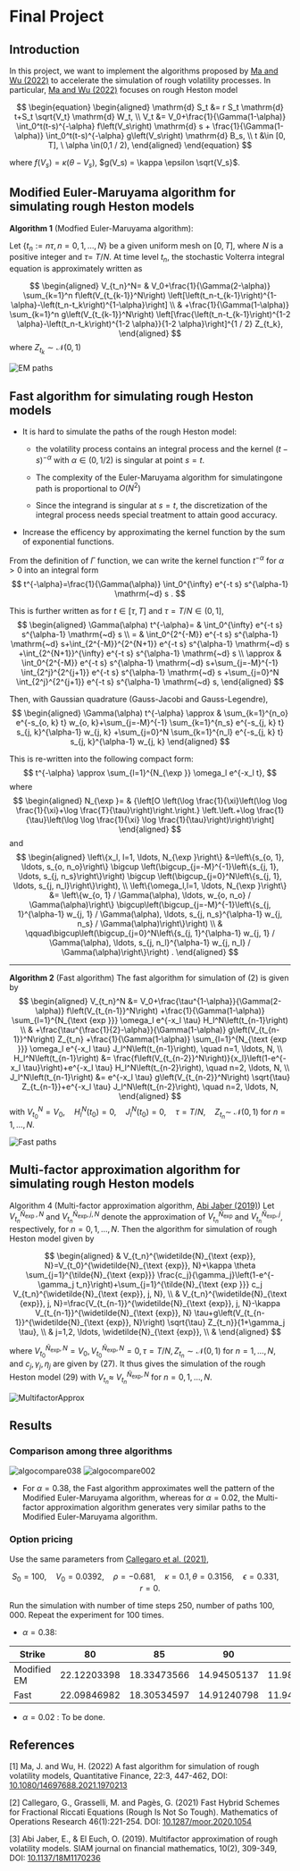 # Final Project

## Introduction

In this project, we want to implement the algorithms proposed by [Ma and Wu (2022)](#Ma2022) to accelerate the simulation of rough volatility processes. In particular, [Ma and Wu (2022)](#Ma2022) focuses on rough Heston model

$$
\begin{equation}
\begin{aligned}
\mathrm{d} S_t &= r S_t \mathrm{d} t+S_t \sqrt{V_t} \mathrm{d} W_t, \\
V_t &= V_0+\frac{1}{\Gamma(1-\alpha)} \int_0^t(t-s)^{-\alpha} f\left(V_s\right) \mathrm{d} s + \frac{1}{\Gamma(1-\alpha)} \int_0^t(t-s)^{-\alpha} g\left(V_s\right) \mathrm{d} B_s, \\
t &\in [0, T], \ \alpha \in(0,1 / 2),
\end{aligned}
\end{equation}
$$

where $f(V_s) = \kappa (\theta - V_s)$, $g(V_s) = \kappa \epsilon \sqrt{V_s}$.

## Modified Euler-Maruyama algorithm for simulating rough Heston models 

<!-- How to reduce the complexity? Avoid storing 


To this end, we start from the approximation of the kernel function by the sum of exponential functions. From the definition of $\Gamma$ function (see Olver et al. 2010), we can write the kernel function $t^{-\alpha}$ for $\alpha>0$ into an integral form
$$
t^{-\alpha}=\frac{1}{\Gamma(\alpha)} \int_0^{\infty} e^{-t s} s^{\alpha-1} \mathrm{~d} s .
$$

This is further written as for $t \in[\tau, T]$ and $\tau=T / N \in(0,1]$,
$$
\begin{aligned}
\Gamma(\alpha) t^{-\alpha}= & \int_0^{\infty} e^{-t s} s^{\alpha-1} \mathrm{~d} s \\
= & \int_0^{2^{-M}} e^{-t s} s^{\alpha-1} \mathrm{~d} s+\int_{2^{-M}}^{2^{N+1}} e^{-t s} s^{\alpha-1} \mathrm{~d} s \\
& +\int_{2^{N+1}}^{\infty} e^{-t s} s^{\alpha-1} \mathrm{~d} s \\
\approx & \int_0^{2^{-M}} e^{-t s} s^{\alpha-1} \mathrm{~d} s+\sum_{j=-M}^{-1} \int_{2^j}^{2^{j+1}} e^{-t s} s^{\alpha-1} \mathrm{~d} s \\
& +\sum_{j=0}^N \int_{2^j}^{2^{j+1}} e^{-t s} s^{\alpha-1} \mathrm{~d} s,
\end{aligned}
$$

--- -->

**Algorithm 1** (Modfied Euler-Maruyama algorithm): 

Let $\left\{t_n:=n \tau, n=0,1, \ldots, N\right\}$ be a given uniform mesh on $[0, T]$, where $N$ is a positive integer and $\tau=$ $T / N$. At time level $t_n$, the stochastic Volterra integral equation is approximately written as


$$
\begin{aligned}
V_{t_n}^N= & V_0+\frac{1}{\Gamma(2-\alpha)} \sum_{k=1}^n f\left(V_{t_{k-1}}^N\right) \left[\left(t_n-t_{k-1}\right)^{1-\alpha}-\left(t_n-t_k\right)^{1-\alpha}\right] \\
& +\frac{1}{\Gamma(1-\alpha)} \sum_{k=1}^n g\left(V_{t_{k-1}}^N\right) \left[\frac{\left(t_n-t_{k-1}\right)^{1-2 \alpha}-\left(t_n-t_k\right)^{1-2 \alpha}}{1-2 \alpha}\right]^{1 / 2} Z_{t_k},
\end{aligned}
$$
where $Z_{t_k} \sim \mathcal{N}(0,1)$

<img src="EM_paths.svg" alt="EM paths" width="linewidth"/>

## Fast algorithm for simulating rough Heston models 


- It is hard to simulate the paths of the rough Heston model:

    - the volatility process contains an integral process and the kernel $(t − s)^{- \alpha}$ with $\alpha \in (0, 1/2)$ is singular at point $s = t$. 
    
    - The complexity of the Euler-Maruyama algorithm for simulatingone path is proportional to $O(N^2)$ 

    - Since the integrand is singular at $s = t$, the discretization of the integral process needs special treatment to attain good accuracy. 
    
    
- Increase the efficency by approximating the kernel function by the sum of exponential functions. 



From the definition of $\Gamma$ function, we can write the kernel function $t^{-\alpha}$ for $\alpha>0$ into an integral form
$$
t^{-\alpha}=\frac{1}{\Gamma(\alpha)} \int_0^{\infty} e^{-t s} s^{\alpha-1} \mathrm{~d} s .
$$

This is further written as for $t \in[\tau, T]$ and $\tau=T / N \in(0,1]$,
$$
\begin{aligned}
\Gamma(\alpha) t^{-\alpha}= & \int_0^{\infty} e^{-t s} s^{\alpha-1} \mathrm{~d} s \\
= & \int_0^{2^{-M}} e^{-t s} s^{\alpha-1} \mathrm{~d} s+\int_{2^{-M}}^{2^{N+1}} e^{-t s} s^{\alpha-1} \mathrm{~d} s  +\int_{2^{N+1}}^{\infty} e^{-t s} s^{\alpha-1} \mathrm{~d} s \\
\approx & \int_0^{2^{-M}} e^{-t s} s^{\alpha-1} \mathrm{~d} s+\sum_{j=-M}^{-1} \int_{2^j}^{2^{j+1}} e^{-t s} s^{\alpha-1} \mathrm{~d} s +\sum_{j=0}^N \int_{2^j}^{2^{j+1}} e^{-t s} s^{\alpha-1} \mathrm{~d} s,
\end{aligned}
$$

Then, with Gaussian quadrature (Gauss-Jacobi and Gauss-Legendre),
$$
\begin{aligned}
\Gamma(\alpha) t^{-\alpha} \approx & \sum_{k=1}^{n_o} e^{-s_{o, k} t} w_{o, k}+\sum_{j=-M}^{-1} \sum_{k=1}^{n_s} e^{-s_{j, k} t} s_{j, k}^{\alpha-1} w_{j, k} +\sum_{j=0}^N \sum_{k=1}^{n_l} e^{-s_{j, k} t} s_{j, k}^{\alpha-1} w_{j, k}
\end{aligned}
$$

This is re-written into the following compact form:
$$
t^{-\alpha} \approx \sum_{l=1}^{N_{\exp }} \omega_l e^{-x_l t},
$$
where
$$
\begin{aligned}
N_{\exp }= & {\left[O \left(\log \frac{1}{\xi}\left(\log \log \frac{1}{\xi}+\log \frac{T}{\tau}\right)\right.\right.} \left.\left.+\log \frac{1}{\tau}\left(\log \log \frac{1}{\xi} \log \frac{1}{\tau}\right)\right)\right]
\end{aligned}
$$
and
$$
\begin{aligned}
\left\{x_l, l=1, \ldots, N_{\exp }\right\} &=\left\{s_{o, 1}, \ldots, s_{o, n_o}\right\} \bigcup  \left(\bigcup_{j=-M}^{-1}\left\{s_{j, 1}, \ldots, s_{j, n_s}\right\}\right) \bigcup  \left(\bigcup_{j=0}^N\left\{s_{j, 1}, \ldots, s_{j, n_l}\right\}\right), \\
\left\{\omega_l,l=1, \ldots, N_{\exp }\right\} &= \left\{w_{o, 1} / \Gamma(\alpha), \ldots, w_{o, n_o} / \Gamma(\alpha)\right\} \bigcup\left(\bigcup_{j=-M}^{-1}\left\{s_{j, 1}^{\alpha-1} w_{j, 1} / \Gamma(\alpha), \ldots, s_{j, n_s}^{\alpha-1} w_{j, n_s} / \Gamma(\alpha)\right\}\right) \\
& \qquad\bigcup\left(\bigcup_{j=0}^N\left\{s_{j, 1}^{\alpha-1} w_{j, 1} / \Gamma(\alpha), \ldots, s_{j, n_l}^{\alpha-1} w_{j, n_l} / \Gamma(\alpha)\right\}\right) .
\end{aligned}
$$




---

**Algorithm 2** (Fast algorithm) The fast algorithm for simulation of (2) is given by
$$
\begin{aligned}
V_{t_n}^N &= V_0+\frac{\tau^{1-\alpha}}{\Gamma(2-\alpha)} f\left(V_{t_{n-1}}^N\right) +\frac{1}{\Gamma(1-\alpha)} \sum_{l=1}^{N_{\text {exp }}} \omega_l e^{-x_l \tau} H_l^N\left(t_{n-1}\right) \\
& +\frac{\tau^{\frac{1}{2}-\alpha}}{\Gamma(1-\alpha)} g\left(V_{t_{n-1}}^N\right) Z_{t_n} +\frac{1}{\Gamma(1-\alpha)} \sum_{l=1}^{N_{\text {exp }}} \omega_l e^{-x_l \tau} J_l^N\left(t_{n-1}\right), \quad n=1, \ldots, N, \\
H_l^N\left(t_{n-1}\right) &= \frac{f\left(V_{t_{n-2}}^N\right)}{x_l}\left(1-e^{-x_l \tau}\right)+e^{-x_l \tau} H_l^N\left(t_{n-2}\right), \quad n=2, \ldots, N, \\
J_l^N\left(t_{n-1}\right) &= e^{-x_l \tau} g\left(V_{t_{n-2}}^N\right) \sqrt{\tau} Z_{t_{n-1}}+e^{-x_l \tau} J_l^N\left(t_{n-2}\right), \quad n=2, \ldots, N,
\end{aligned}
$$
with $V_{t_0}^N=V_0, \quad H_l^N\left(t_0\right)=0, \quad J_l^N\left(t_0\right)=0, \quad \tau=T / N, \quad Z_{t_n} \sim$ $\mathcal{N}(0,1)$ for $n=1, \ldots, N$.

<img src="Fast_paths.svg" alt="Fast paths" width="linewidth"/>

## Multi-factor approximation algorithm for simulating rough Heston models 

Algorithm 4 (Multi-factor approximation algorithm, [Abi Jaber (2019)](#AbiJaber2019))
Let $V_{t_n}^{\widetilde{N}_{\text {exp }}, N}$ and $V_{t_n}^{\tilde{N}_{\text {exp}}, j, N}$ denote the approximation of $V_{t_n}^{\tilde{N}_{\text {exp}}}$ and $V_{t_n}^{\tilde{N}_{\text {exp}}, j}$, respectively, for $n=0,1, \ldots, N$. Then the algorithm for simulation of rough Heston model given by

$$
\begin{aligned}
& V_{t_n}^{\widetilde{N}_{\text {exp}}, N}=V_{t_0}^{\widetilde{N}_{\text {exp}}, N}+\kappa \theta \sum_{j=1}^{\tilde{N}_{\text {exp}}} \frac{c_j}{\gamma_j}\left(1-e^{-\gamma_j t_n}\right)+\sum_{j=1}^{\tilde{N}_{\text {exp }}} c_j V_{t_n}^{\widetilde{N}_{\text {exp}}, j, N}, \\
& V_{t_n}^{\widetilde{N}_{\text {exp}}, j, N}=\frac{V_{t_{n-1}}^{\widetilde{N}_{\text {exp}}, j, N}-\kappa V_{t_{n-1}}^{\widetilde{N}_{\text {exp}}, N} \tau+g\left(V_{t_{n-1}}^{\widetilde{N}_{\text {exp}}, N}\right) \sqrt{\tau} Z_{t_n}}{1+\gamma_j \tau}, \\
& j=1,2, \ldots, \widetilde{N}_{\text {exp}}, \\
&
\end{aligned}
$$

where $V_{t_0}^{\tilde{N}_{\text {exp}}, N}=V_0, V_{t_0}^{\widetilde{N}_{\text {exp}}, N}=0, \tau=T / N, Z_{t_n} \sim \mathcal{N}(0,1)$ for $n=1, \ldots, N$, and $c_j, \gamma_j, \eta_j$ are given by (27). It thus gives the simulation of the rough Heston model (29) with $V_{t_n} \approx$ $V_{t_n}^{\widetilde{N}_{\text {exp}}, N}$ for $n=0,1, \ldots, N$.

<img src="Multiapprox_paths.svg" alt="MultifactorApprox" width="linewidth"/>

## Results

### Comparison among three algorithms

<img src="algo_comparison_038.svg" alt="algocompare038" width="linewidth"/>
<img src="algo_comparison_002.svg" alt="algocompare002" width="linewidth"/>

- For $\alpha=0.38$, the Fast algorithm approximates well the pattern of the Modified Euler-Maruyama algorithm, whereas for $\alpha=0.02$, the Multi-factor approximation algorithm generates very similar paths to the Modified Euler-Maruyama algorithm.

### Option pricing

Use the same parameters from [Callegaro et al. (2021)](#Callegaro2021), 

$$
S_0=100, \quad V_0=0.0392, \quad \rho=-0.681, \quad \kappa=0.1, \theta=0.3156, \quad \epsilon=0.331, \quad r=0 .
$$

Run the simulation with number of time steps $250$, number of paths $100,000$. Repeat the experiment for $100$ times.

- $\alpha=0.38$:

| Strike | 80 | 85 | 90 | 95 | 100 | 105 | 110 | 115 | 120 |
| ------ | -- | -- | -- | -- | --- | --- | --- | --- | --- |
| Modified EM | 22.12203398 | 18.33473566 | 14.94505137 | 11.98009591 | 9.44551607 | 7.32696825 | 5.59420053 | 4.20612893 | 3.11648568 |
| Fast | 22.09846982 | 18.30534597 | 14.91240798 | 11.94583918 | 9.41128291 | 7.29444754 | 5.56505075 | 4.18083187 | 3.09508284 |

- $\alpha=0.02$ : To be done.

## References

<a id="Ma2022"></a>
[1] Ma, J. and Wu, H. (2022) A fast algorithm for simulation of rough volatility models, Quantitative Finance, 22:3, 447-462, DOI: [10.1080/14697688.2021.1970213](https://doi.org/10.1080/14697688.2021.1970213)

<a id="Callegaro2021"></a>
[2] Callegaro, G., Grasselli, M. and Pagès, G. (2021) Fast Hybrid Schemes for Fractional Riccati Equations (Rough Is Not So
Tough). Mathematics of Operations Research 46(1):221-254. DOI: [10.1287/moor.2020.1054](https://doi.org/10.1287/moor.2020.1054)

<a id="AbiJaber2019"></a>
[3] Abi Jaber, E., & El Euch, O. (2019). Multifactor approximation of rough volatility models. SIAM journal on financial mathematics, 10(2), 309-349, DOI: [10.1137/18M1170236](https://doi.org/10.1137/18M1170236)
